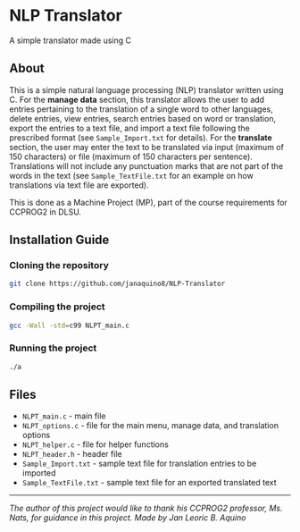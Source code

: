 # NLP Translator
A simple translator made using C 

## About
This is a simple natural language processing (NLP) translator written using C. For the **manage data** section, this translator allows the user to add entries pertaining to the translation of a single word to other languages, delete entries, view entries, search entries based on word or translation, export the entries to a text file, and import a text file following the prescribed format (see ```Sample_Import.txt``` for details). For the **translate** section, the user may enter the text to be translated via input (maximum of 150 characters) or file (maximum of 150 characters per sentence). Translations will not include any punctuation marks that are not part of the words in the text (see ```Sample_TextFile.txt``` for an example on how translations via text file are exported).

This is done as a Machine Project (MP), part of the course requirements for CCPROG2 in DLSU.

## Installation Guide

### Cloning the repository
```sh
git clone https://github.com/janaquino8/NLP-Translator
```

### Compiling the project
```sh
gcc -Wall -std=c99 NLPT_main.c
```

### Running the project
```sh
./a
```

## Files
- ```NLPT_main.c``` - main file
- ```NLPT_options.c``` - file for the main menu, manage data, and translation options
- ```NLPT_helper.c``` - file for helper functions
- ```NLPT_header.h``` - header file
- ```Sample_Import.txt``` - sample text file for translation entries to be imported
- ```Sample_TextFile.txt``` - sample text file for an exported translated text

---

_The author of this project would like to thank his CCPROG2 professor, Ms. Nats, for guidance in this project._
_Made by Jan Leoric B. Aquino_

